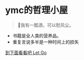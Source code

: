 <!-- _coverpage.md -->

# ymc的哲理小屋

> 🥰我有一瓢酒，可以慰风尘。


- 书籍是全人类的营养品。 
-  重复言说多半是一种时间上的损失 

[到下面看看吧 Let Go](/docs/README.md)


